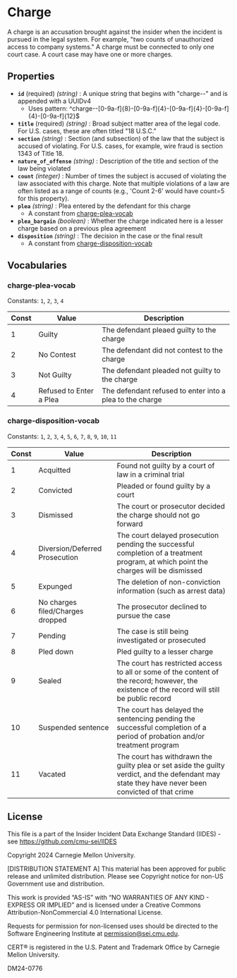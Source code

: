 # Charge

A charge is an accusation brought against the insider when the incident is pursued in the legal system. For example, "two counts of unauthorized access to company systems." A charge must be connected to only one court case. A court case may have one or more charges.

## Properties

- **`id`** (required) *(string)* : A unique string that begins with "charge--" and is appended with a UUIDv4
  - Uses pattern: ^charge--[0-9a-f]{8}-[0-9a-f]{4}-[0-9a-f]{4}-[0-9a-f]{4}-[0-9a-f]{12}$
- **`title`** (required) *(string)* : Broad subject matter area of the legal code. For U.S. cases, these are often titled "18 U.S.C."
- **`section`** *(string)* : Section (and subsection) of the law that the subject is accused of violating. For U.S. cases, for example, wire fraud is section 1343 of Title 18.
- **`nature_of_offense`** *(string)* : Description of the title and section of the law being violated
- **`count`** *(integer)* : Number of times the subject is accused of violating the law associated with this charge. Note that multiple violations of a law are often listed as a range of counts (e.g., 'Count 2-6' would have count=5 for this property).
- **`plea`** *(string)* : Plea entered by the defendant for this charge
	- A constant from [charge-plea-vocab](#charge-plea-vocab)
- **`plea_bargain`** *(boolean)* : Whether the charge indicated here is a lesser charge based on a previous plea agreement
- **`disposition`** *(string)* : The decision in the case or the final result
	- A constant from [charge-disposition-vocab](#charge-disposition-vocab)

## Vocabularies

### charge-plea-vocab

Constants: `1`, `2`, `3`, `4`

| Const | Value | Description |
| --- | --- | --- |
| 1 | Guilty | The defendant pleaed guilty to the charge|
| 2 | No Contest | The defendant did not contest to the charge|
| 3 | Not Guilty | The defendant pleaded not guilty to the charge|
| 4 | Refused to Enter a Plea | The defendant refused to enter into a plea to the charge|

### charge-disposition-vocab

Constants: `1`, `2`, `3`, `4`, `5`, `6`, `7`, `8`, `9`, `10`, `11`

| Const | Value | Description |
| --- | --- | --- |
| 1 | Acquitted | Found not guilty by a court of law in a criminal trial|
| 2 | Convicted | Pleaded or found guilty by a court|
| 3 | Dismissed | The court or prosecutor decided the charge should not go forward|
| 4 | Diversion/Deferred Prosecution | The court delayed prosecution pending the successful completion of a treatment program, at which point the charges will be dismissed|
| 5 | Expunged | The deletion of non-conviction information (such as arrest data)|
| 6 | No charges filed/Charges dropped | The prosecutor declined to pursue the case|
| 7 | Pending | The case is still being investigated or prosecuted|
| 8 | Pled down | Pled guilty to a lesser charge|
| 9 | Sealed | The court has restricted access to all or some of the content of the record; however, the existence of the record will still be public record|
| 10 | Suspended sentence | The court has delayed the sentencing pending the successful completion of a period of probation and/or treatment program|
| 11 | Vacated | The court has withdrawn the guilty plea or set aside the guilty verdict, and the defendant may state they have never been convicted of that crime|

## License
This file is a part of the Insider Incident Data Exchange Standard (IIDES) - see https://github.com/cmu-sei/IIDES

Copyright 2024 Carnegie Mellon University.

[DISTRIBUTION STATEMENT A] This material has been approved for public release and unlimited distribution.  Please see Copyright notice for non-US Government use and distribution.

This work is provided “AS-IS” with “NO WARRANTIES OF ANY KIND - EXPRESS OR IMPLIED” and is licensed under a Creative Commons Attribution-NonCommercial 4.0 International License.

Requests for permission for non-licensed uses should be directed to the Software Engineering Institute at permission@sei.cmu.edu.

CERT® is registered in the U.S. Patent and Trademark Office by Carnegie Mellon University.

DM24-0776

